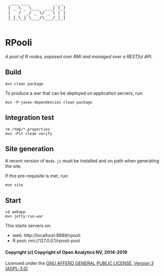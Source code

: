<pre>
  ___ ___          _ _ 
 | _ \ _ \___  ___| (_)
 |   /  _/ _ \/ _ \ | |
 |_|_\_| \___/\___/_|_|

</pre>

# RPooli
_A pool of R nodes, exposed over RMI and managed over a RESTful API._


## Build

    mvn clean package

To produce a war that can be deployed on application servers, run:

    mvn -P-javax-dependencies clean package


## Integration test

    rm /tmp/*.properties
    mvn -Pit clean verify


## Site generation

A recent version of `Node.js` must be installed and on path when generating the site.

If this pre-requisite is met, run:

    mvn site


## Start

    cd webapp
    mvn jetty:run-war

This starts servers on:

- web: http://localhost:8889/rpooli
- R pool: rmi://127.0.0.1/rpooli-pool


#### Copyright (c) Copyright of Open Analytics NV, 2014-2019

Licensed under the [GNU AFFERO GENERAL PUBLIC LICENSE, Version 3 (AGPL-3.0)](http://opensource.org/licenses/AGPL-3.0)
